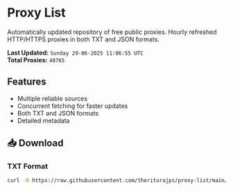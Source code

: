 # Proxy List

Automatically updated repository of free public proxies. Hourly refreshed HTTP/HTTPS proxies in both TXT and JSON formats.

**Last Updated:** `Sunday 29-06-2025 11:06:55 UTC`  
**Total Proxies:** `40765`

## Features
- Multiple reliable sources
- Concurrent fetching for faster updates
- Both TXT and JSON formats
- Detailed metadata

## 📥 Download

### TXT Format
```bash
curl -O https://raw.githubusercontent.com/theriturajps/proxy-list/main/proxies.txt